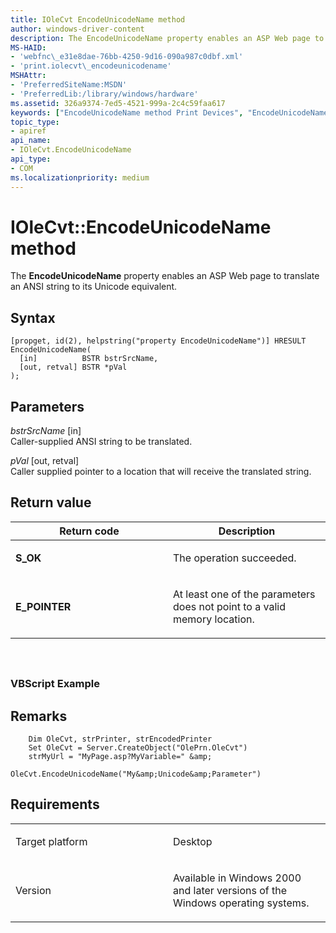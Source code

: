 ```yaml
---
title: IOleCvt EncodeUnicodeName method
author: windows-driver-content
description: The EncodeUnicodeName property enables an ASP Web page to translate an ANSI string to its Unicode equivalent.
MS-HAID:
- 'webfnc\_e31e8dae-76bb-4250-9d16-090a987c0dbf.xml'
- 'print.iolecvt\_encodeunicodename'
MSHAttr:
- 'PreferredSiteName:MSDN'
- 'PreferredLib:/library/windows/hardware'
ms.assetid: 326a9374-7ed5-4521-999a-2c4c59faa617
keywords: ["EncodeUnicodeName method Print Devices", "EncodeUnicodeName method Print Devices , IOleCvt interface", "IOleCvt interface Print Devices , EncodeUnicodeName method"]
topic_type:
- apiref
api_name:
- IOleCvt.EncodeUnicodeName
api_type:
- COM
ms.localizationpriority: medium
---
```


# IOleCvt::EncodeUnicodeName method


The **EncodeUnicodeName** property enables an ASP Web page to translate an ANSI string to its Unicode equivalent.

Syntax
------

```ManagedCPlusPlus
[propget, id(2), helpstring("property EncodeUnicodeName")] HRESULT EncodeUnicodeName(
  [in]          BSTR bstrSrcName,
  [out, retval] BSTR *pVal
);
```

Parameters
----------

*bstrSrcName* \[in\]  
Caller-supplied ANSI string to be translated.

*pVal* \[out, retval\]  
Caller supplied pointer to a location that will receive the translated string.

Return value
------------

<table>
<colgroup>
<col width="50%" />
<col width="50%" />
</colgroup>
<thead>
<tr class="header">
<th>Return code</th>
<th>Description</th>
</tr>
</thead>
<tbody>
<tr class="odd">
<td><strong>S_OK</strong></td>
<td><p>The operation succeeded.</p></td>
</tr>
<tr class="even">
<td><strong>E_POINTER</strong></td>
<td><p>At least one of the parameters does not point to a valid memory location.</p></td>
</tr>
</tbody>
</table>

 

## <span id="ddk_iolecvt_encodeunicodename_gg"></span><span id="DDK_IOLECVT_ENCODEUNICODENAME_GG"></span>


### <span id="vbscript_example"></span><span id="VBSCRIPT_EXAMPLE"></span>VBScript Example

Remarks
-------

```
    Dim OleCvt, strPrinter, strEncodedPrinter
    Set OleCvt = Server.CreateObject("OlePrn.OleCvt")
    strMyUrl = "MyPage.asp?MyVariable=" &amp; 
                OleCvt.EncodeUnicodeName("My&amp;Unicode&amp;Parameter")
```

Requirements
------------

<table>
<colgroup>
<col width="50%" />
<col width="50%" />
</colgroup>
<tbody>
<tr class="odd">
<td><p>Target platform</p></td>
<td>Desktop</td>
</tr>
<tr class="even">
<td><p>Version</p></td>
<td><p>Available in Windows 2000 and later versions of the Windows operating systems.</p></td>
</tr>
</tbody>
</table>

 

 




